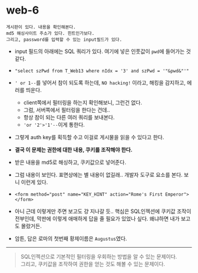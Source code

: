 # web-6

    게시판이 있다. 내용을 확인해본다. 
    md5 해싱사이트 주소가 있다. 힌트인가보다. 
    그리고, password를 입력할 수 있는 input필드가 있다. 

- input 필드의 아래에는 SQL 쿼리가 있다. 여기에 넣은 인풋값이 `pwd`에 들어가는 것 같다. 
- `"select szPwd from T_Web13 where nIdx = '3' and szPwd = '"&pwd&"'"`
- `' or 1--`를 넣어서 참이 되도록 하는데, `NO hacking!` 이라고, 해킹을 감지하고, 에러를 띄운다.
    - client쪽에서 필터링을 하는지 확인해보니, 그런건 없다. 
    - 그럼, 서버쪽에서 필터링을 한다는 건데.. 
    - 항상 참이 되는 다른 여러 쿼리를 보내본다. 
    - `'or '2'>'1'--`이게 통한다.

- 그렇게 auth key를 획득할 수고 이걸로 게시물을 읽을 수 있다고 한다. 
- **결국 이 문제는 권한에 대한 내용, 쿠키를 조작해야 한다.**
- 받은 내용을 md5로 해싱하고, 쿠키값으로 넣어준다. 
- 그럼 내용이 보인다. 표면상에는 별 내용이 없길래.. 개발자 도구로 요소를 본다. 보니 이런게 있다.
- `<form method="post" name="KEY_HINT" action="Rome's First Emperor"></form>` 
- 아니 근데 이렇게만 주면 보고도 걍 지나갈 듯.. 핵심은 SQL인젝션에 쿠키값 조작이 전부인데, 막판에 이렇게 애매하게 답을 줄 필요가 있었나 싶다. 왜냐하면 내가 보고도 몰랐거든. 
- 암튼, 답은 로마의 첫번째 황제이름은 `Augustus`였다.
***
> SQL인젝션으로 기본적인 필터링을 우회하는 방법을 알 수 있는 문제이다.    
그리고, 쿠키값을 조작하여 권한을 얻는 것도 해볼 수 있는 문제이다. 